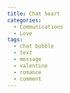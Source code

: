 ```yaml
---
title: Chat heart
categories:
  - Communications
  - Love
tags:
  - chat bubble
  - text
  - message
  - valentine
  - romance
  - comment
---
```

